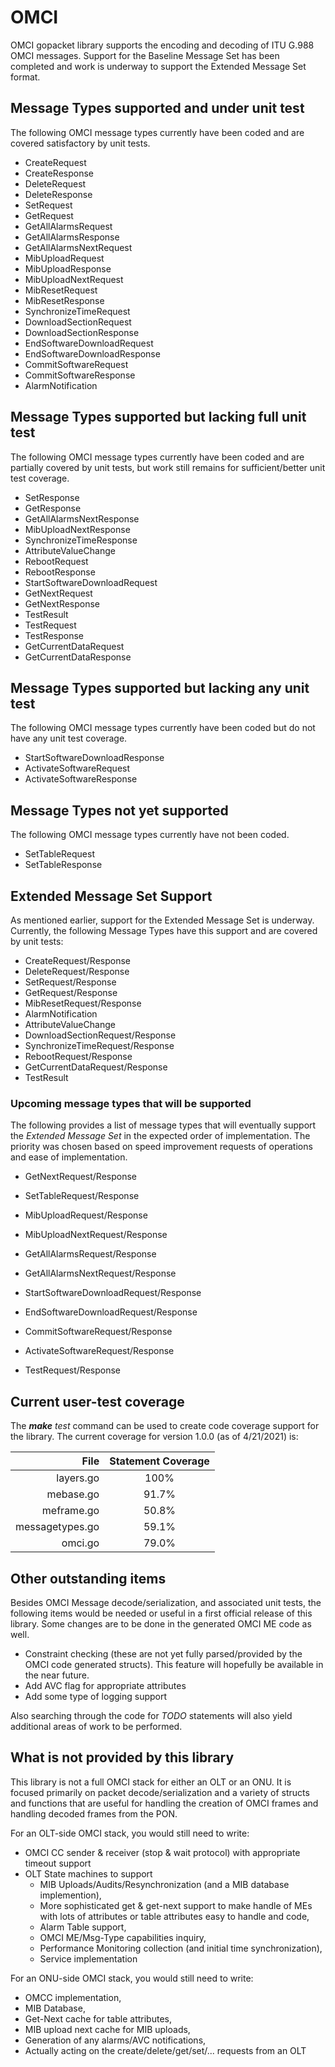 # OMCI

OMCI gopacket library supports the encoding and decoding of ITU G.988 OMCI
messages.  Support for the Baseline Message Set has been completed and work
is underway to support the Extended Message Set format.

## Message Types supported and under unit test
The following OMCI message types currently have been coded and are covered
satisfactory by unit tests.

 - CreateRequest
 - CreateResponse
 - DeleteRequest
 - DeleteResponse
 - SetRequest
 - GetRequest
 - GetAllAlarmsRequest
 - GetAllAlarmsResponse
 - GetAllAlarmsNextRequest
 - MibUploadRequest
 - MibUploadResponse
 - MibUploadNextRequest
 - MibResetRequest
 - MibResetResponse
 - SynchronizeTimeRequest
 - DownloadSectionRequest
 - DownloadSectionResponse
 - EndSoftwareDownloadRequest
 - EndSoftwareDownloadResponse
 - CommitSoftwareRequest
 - CommitSoftwareResponse
 - AlarmNotification

## Message Types supported but lacking full unit test
The following OMCI message types currently have been coded and are partially covered
by unit tests, but work still remains for sufficient/better unit test coverage.

 - SetResponse
 - GetResponse
 - GetAllAlarmsNextResponse
 - MibUploadNextResponse
 - SynchronizeTimeResponse
 - AttributeValueChange
 - RebootRequest
 - RebootResponse
 - StartSoftwareDownloadRequest
 - GetNextRequest
 - GetNextResponse
 - TestResult
 - TestRequest
 - TestResponse
 - GetCurrentDataRequest
 - GetCurrentDataResponse

## Message Types supported but lacking any unit test
The following OMCI message types currently have been coded but do not
have any unit test coverage.

 - StartSoftwareDownloadResponse
 - ActivateSoftwareRequest
 - ActivateSoftwareResponse
 
## Message Types not yet supported

The following OMCI message types currently have not been coded.

 - SetTableRequest
 - SetTableResponse

## Extended Message Set Support

As mentioned earlier, support for the Extended Message Set is underway.  Currently,
the following Message Types have this support and are covered by unit tests:

 - CreateRequest/Response
 - DeleteRequest/Response
 - SetRequest/Response
 - GetRequest/Response
 - MibResetRequest/Response
 - AlarmNotification
 - AttributeValueChange
 - DownloadSectionRequest/Response
 - SynchronizeTimeRequest/Response
 - RebootRequest/Response
 - GetCurrentDataRequest/Response
 - TestResult

### Upcoming message types that will be supported

The following provides a list of message types that will eventually support the _Extended Message Set_
in the expected order of implementation.  The priority was chosen based on speed improvement requests
of operations and ease of implementation.

 - GetNextRequest/Response
 - SetTableRequest/Response

 - MibUploadRequest/Response
 - MibUploadNextRequest/Response

 - GetAllAlarmsRequest/Response
 - GetAllAlarmsNextRequest/Response

 - StartSoftwareDownloadRequest/Response
 - EndSoftwareDownloadRequest/Response
 - CommitSoftwareRequest/Response
 - ActivateSoftwareRequest/Response
  
 - TestRequest/Response

## Current user-test coverage

The _**make** test_ command can be used to create code coverage support for the
library.  The current coverage for version 1.0.0 (as of 4/21/2021) is:

| File            | Statement Coverage |
| --------------: | :---: |
| layers.go       | 100%  |
| mebase.go       | 91.7% |
| meframe.go      | 50.8% |
| messagetypes.go | 59.1% |
| omci.go         | 79.0% |

## Other outstanding items

Besides OMCI Message decode/serialization, and associated unit tests, the following items
would be needed or useful in a first official release of this library. Some changes are
to be done in the generated OMCI ME code as well.

 - Constraint checking (these are not yet fully parsed/provided by the OMCI code generated
   structs). This feature will hopefully be available in the near future.
 - Add AVC flag for appropriate attributes
 - Add some type of logging support
 
Also searching through the code for _TODO_ statements will also yield additional areas of
work to be performed.

## What is not provided by this library

This library is not a full OMCI stack for either an OLT or an ONU. It is focused primarily on
packet decode/serialization and a variety of structs and functions that are useful for handling
the creation of OMCI frames and handling decoded frames from the PON.

For an OLT-side OMCI stack, you would still need to write:
 - OMCI CC sender & receiver (stop & wait protocol) with appropriate timeout support
 - OLT State machines to support 
   - MIB Uploads/Audits/Resynchronization (and a MIB database implemention),
   - More sophisticated get & get-next support to make handle of MEs with
     lots of attributes or table attributes easy to handle and code,
   - Alarm Table support,
   - OMCI ME/Msg-Type capabilities inquiry,
   - Performance Monitoring collection (and initial time synchronization), 
   - Service implementation

For an ONU-side OMCI stack, you would still need to write:
   - OMCC implementation,
   - MIB Database,
   - Get-Next cache for table attributes,
   - MIB upload next cache for MIB uploads,
   - Generation of any alarms/AVC notifications,
   - Actually acting on the create/delete/get/set/... requests from an OLT
